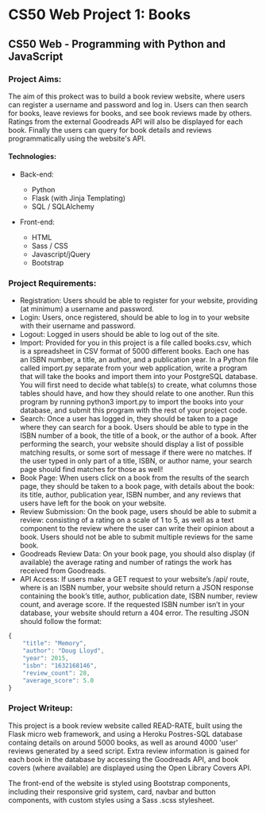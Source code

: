 # CS50 Web Project 1: Books


## CS50 Web - Programming with Python and JavaScript


### Project Aims:

The aim of this prokect was to build a book review website, where users can register a username and password and log in. Users can then search for books, leave reviews for books, and see book reviews made by others. Ratings from the external Goodreads API will also be displayed for each book. Finally the users can query for book details and reviews programmatically using the website's API.

#### Technologies:

* Back-end:
  * Python
  * Flask (with Jinja Templating)
  * SQL / SQLAlchemy

* Front-end:
  * HTML
  * Sass / CSS
  * Javascript/jQuery
  * Bootstrap


### Project Requirements:

* Registration: Users should be able to register for your website, providing (at minimum) a username and password.
* Login: Users, once registered, should be able to log in to your website with their username and password.
* Logout: Logged in users should be able to log out of the site.
* Import: Provided for you in this project is a file called books.csv, which is a spreadsheet in CSV format of 5000 different books. Each one has an ISBN number, a title, an author, and a publication year. In a Python file called import.py separate from your web application, write a program that will take the books and import them into your PostgreSQL database. You will first need to decide what table(s) to create, what columns those tables should have, and how they should relate to one another. Run this program by running python3 import.py to import the books into your database, and submit this program with the rest of your project code.
* Search: Once a user has logged in, they should be taken to a page where they can search for a book. Users should be able to type in the ISBN number of a book, the title of a book, or the author of a book. After performing the search, your website should display a list of possible matching results, or some sort of message if there were no matches. If the user typed in only part of a title, ISBN, or author name, your search page should find matches for those as well!
* Book Page: When users click on a book from the results of the search page, they should be taken to a book page, with details about the book: its title, author, publication year, ISBN number, and any reviews that users have left for the book on your website.
* Review Submission: On the book page, users should be able to submit a review: consisting of a rating on a scale of 1 to 5, as well as a text component to the review where the user can write their opinion about a book. Users should not be able to submit multiple reviews for the same book.
* Goodreads Review Data: On your book page, you should also display (if available) the average rating and number of ratings the work has received from Goodreads.
* API Access: If users make a GET request to your website’s /api/<isbn> route, where <isbn> is an ISBN number, your website should return a JSON response containing the book’s title, author, publication date, ISBN number, review count, and average score. If the requested ISBN number isn’t in your database, your website should return a 404 error. The resulting JSON should follow the format:

```javascript
{
    "title": "Memory",
    "author": "Doug Lloyd",
    "year": 2015,
    "isbn": "1632168146",
    "review_count": 28,
    "average_score": 5.0
}
```


### Project Writeup:

This project is a book review website called READ-RATE, built using the Flask micro web framework, and using a Heroku Postres-SQL database containg details on around 5000 books, as well as around 4000 'user' reviews generated by a seed script. Extra review information is gained for each book in the database by accessing the Goodreads API, and book covers (where available) are displayed using the Open Library Covers API.

The front-end of the website is styled using Bootstrap components, including their responsive grid system, card, navbar and button components, with custom styles using a Sass .scss stylesheet.







